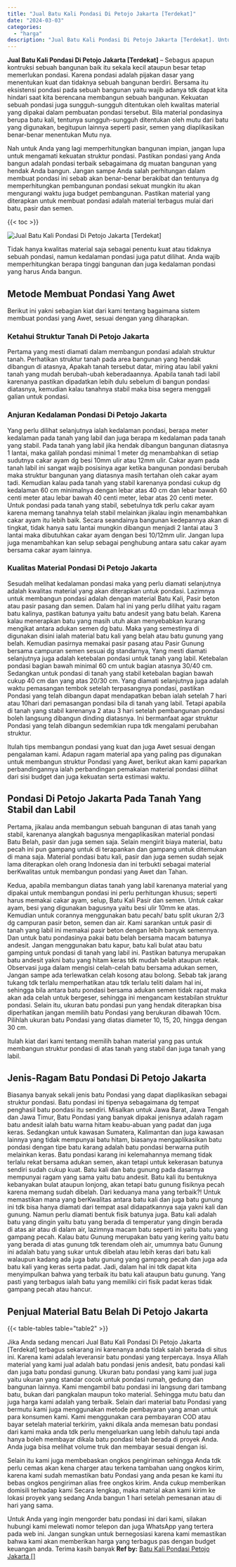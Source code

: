 ```yaml
---
title: "Jual Batu Kali Pondasi Di Petojo Jakarta [Terdekat]"
date: "2024-03-03"
categories: 
  - "harga"
description: "Jual Batu Kali Pondasi Di Petojo Jakarta [Terdekat]. Untuk Anda yang ingin mengorder batu pondasi ini dari kami, silakan hubungi kami melewati nomor telepon..."
---
```


**Jual Batu Kali Pondasi Di Petojo Jakarta \[Terdekat\]** – Sebagus apapun kontruksi sebuah bangunan baik itu sekala kecil ataupun besar tetap memerlukan pondasi. Karena pondasi adalah pijakan dasar yang menentukan kuat dan tidaknya sebuah bangunan berdiri. Bersama itu eksistensi pondasi pada sebuah bangunan yaitu wajib adanya tdk dapat kita hindari saat kita berencana membangun sebuah bangunan. Kekuatan sebuah pondasi juga sungguh-sungguh ditentukan oleh kwalitas material yang dipakai dalam pembuatan pondasi tersebut. Bila material pondasinya berupa batu kali, tentunya sungguh-sungguh ditentukan oleh mutu dari batu yang digunakan, begitupun lainnya seperti pasir, semen yang diaplikasikan benar-benar menentukan Mutu nya.

Nah untuk Anda yang lagi memperhitungkan bangunan impian, jangan lupa untuk mengamati kekuatan struktur pondasi. Pastikan pondasi yang Anda bangun adalah pondasi terbaik sebagaimana dg muatan bangunan yang hendak Anda bangun. Jangan sampe Anda salah perhitungan dalam membuat pondasi ini sebab akan benar-benar berakibat dan tentunya dg memperhitungkan pembangunan pondasi sekuat mungkin itu akan mengurangi waktu juga budget pembangunan. Pastikan material yang diterapkan untuk membuat pondasi adalah material terbagus mulai dari batu, pasir dan semen.

{{< toc >}}

![Jual Batu Kali Pondasi Di Petojo Jakarta [Terdekat]](/images/jual-batu-kali-03.png)

Tidak hanya kwalitas material saja sebagai penentu kuat atau tidaknya sebuah pondasi, namun kedalaman pondasi juga patut dilihat. Anda wajib memperhitungkan berapa tinggi bangunan dan juga kedalaman pondasi yang harus Anda bangun.

## Metode Membuat Pondasi Yang Awet

Berikut ini yakni sebagian kiat dari kami tentang bagaimana sistem membuat pondasi yang Awet, sesuai dengan yang diharapkan.

### Ketahui Struktur Tanah Di Petojo Jakarta

Pertama yang mesti diamati dalam membangun pondasi adalah struktur tanah. Perhatikan struktur tanah pada area bangunan yang hendak dibangun di atasnya, Apakah tanah tersebut datar, miring atau labil yakni tanah yang mudah berubah-ubah keberadaannya. Apabila tanah tadi labil karenanya pastikan dipadatkan lebih dulu sebelum di bangun pondasi diatasnya, kemudian kalau tanahnya stabil maka bisa segera menggali galian untuk pondasi.

### Anjuran Kedalaman Pondasi Di Petojo Jakarta

Yang perlu dilihat selanjutnya ialah kedalaman pondasi, berapa meter kedalaman pada tanah yang labil dan juga berapa m kedalaman pada tanah yang stabil. Pada tanah yang labil jika hendak dibangun bangunan diatasnya 1 lantai, maka galilah pondasi minimal 1 meter dg menambahkan di setiap sudutnya cakar ayam dg besi 10mm ulir atau 12mm ulir. Cakar ayam pada tanah labil ini sangat wajib posisinya agar ketika bangunan pondasi berubah maka struktur bangunan yang diatasnya masih tertahan oleh cakar ayam tadi. Kemudian kalau pada tanah yang stabil karenanya pondasi cukup dg kedalaman 60 cm minimalnya dengan lebar atas 40 cm dan lebar bawah 60 centi meter atau lebar bawah 40 centi meter, lebar atas 20 centi meter. Untuk pondasi pada tanah yang stabil, sebetulnya tdk perlu cakar ayam karena memang tanahnya telah stabil melainkan jikalau ingin menambahkan cakar ayam itu lebih baik. Secara seandainya bangunan kedepannya akan di tingkat, tidak hanya satu lantai mungkin dibangun menjadi 2 lantai atau 3 lantai maka dibutuhkan cakar ayam dengan besi 10/12mm ulir. Jangan lupa juga menambahkan kan selup sebagai penghubung antara satu cakar ayam bersama cakar ayam lainnya.

### Kualitas Material Pondasi Di Petojo Jakarta

Sesudah melihat kedalaman pondasi maka yang perlu diamati selanjutnya adalah kwalitas material yang akan diterapkan untuk pondasi. Lazimnya untuk membangun pondasi adalah dengan material Batu Kali, Pasir beton atau pasir pasang dan semen. Dalam hal ini yang perlu dilihat yaitu ragam batu kalinya, pastikan batunya yaitu batu andesit yang batu belah. Karena kalau menerapkan batu yang masih utuh akan menyebabkan kurang mengikat antara adukan semen dg batu. Maka yang semestinya di digunakan disini ialah material batu kali yang belah atau batu gunung yang belah. Kemudian pasirnya memakai pasir pasang atau Pasir Gunung bersama campuran semen sesuai dg standarnya, Yang mesti diamati selanjutnya juga adalah ketebalan pondasi untuk tanah yang labil. Ketebalan pondasi bagian bawah minimal 60 cm untuk bagian atasnya 30/40 cm. Sedangkan untuk pondasi di tanah yang stabil ketebalan bagian bawah cukup 40 cm dan yang atas 20/30 cm. Yang diamati selanjutnya juga adalah waktu pemasangan tembok setelah terpasangnya pondasi, pastikan Pondasi yang telah dibangun dapat mendapatkan beban ialah setelah 7 hari atau 10hari dari pemasangan pondasi bila di tanah yang labil. Tetapi apabila di tanah yang stabil karenanya 2 atau 3 hari setelah pembangunan pondasi boleh langsung dibangun dinding diatasnya. Ini bermanfaat agar struktur Pondasi yang telah dibangun sedemikian rupa tdk mengalami perubahan struktur.

Itulah tips membangun pondasi yang kuat dan juga Awet sesuai dengan pengalaman kami. Adapun ragam material apa yang paling pas digunakan untuk membangun struktur Pondasi yang Awet, berikut akan kami paparkan perbandingannya ialah perbandingan pemakaian material pondasi dilihat dari sisi budget dan juga kekuatan serta estimasi waktu.

## Pondasi Di Petojo Jakarta Pada Tanah Yang Stabil dan Labil

Pertama, jikalau anda membangun sebuah bangunan di atas tanah yang stabil, karenanya alangkah bagusnya mengaplikasikan material pondasi Batu Belah, pasir dan juga semen saja. Selain mengirit biaya material, batu pecah ini pun gampang untuk di terapankan dan gampang untuk ditemukan di mana saja. Material pondasi batu kali, pasir dan juga semen sudah sejak lama diterapkan oleh orang Indonesia dan ini terbukti sebagai material berKwalitas untuk membangun pondasi yang Awet dan Tahan.

Kedua, apabila membangun diatas tanah yang labil karenanya material yang dipakai untuk membangun pondasi ini perlu perhitungan khusus; seperti harus memakai cakar ayam, selup, Batu Kali Pasir dan semen. Untuk cakar ayam, besi yang digunakan bagusnya yaitu besi ulir 10mm ke atas. Kemudian untuk corannya menggunakan batu pecah/ batu split ukuran 2/3 dg campuran pasir beton, semen dan air. Kami sarankan untuk pasir di tanah yang labil ini memakai pasir beton dengan lebih banyak semennya. Dan untuk batu pondasinya pakai batu belah bersama macam batunya andesit. Jangan menggunakan batu kapur, batu kali bulat atau batu gamping untuk pondasi di tanah yang labil ini. Pastikan batunya merupakan batu andesit yakni batu yang hitam keras tdk mudah belah ataupun retak. Observasi juga dalam mengisi celah-celah batu bersama adukan semen, Jangan sampe ada terlewatkan celah kosong atau bolong. Sebab tak jarang tukang tdk terlalu memperhatikan atau tdk terlalu teliti dalam hal ini, sehingga bila antara batu pondasi bersama adukan semen tidak rapat maka akan ada celah untuk bergeser, sehingga ini mengancam kestabilan struktur pondasi. Selain itu, ukuran batu pondasi pun yang hendak diterapkan bisa diperhatikan jangan memilih batu Pondasi yang berukuran dibawah 10cm. Pilihlah ukuran batu Pondasi yang diatas diameter 10, 15, 20, hingga dengan 30 cm.

Itulah kiat dari kami tentang memilih bahan material yang pas untuk membangun struktur pondasi di atas tanah yang stabil dan juga tanah yang labil.

## Jenis-Ragam Batu Pondasi Di Petojo Jakarta

Biasanya banyak sekali jenis batu Pondasi yang dapat diaplikasikan sebagai struktur pondasi. Batu pondasi ini tipenya sebagaimana dg tempat penghasil batu pondasi itu sendiri. Misalkan untuk Jawa Barat, Jawa Tengah dan Jawa Timur, Batu Pondasi yang banyak dipakai jenisnya adalah ragam batu andesit ialah batu warna hitam keabu-abuan yang padat dan juga keras. Sedangkan untuk kawasan Sumatera, Kalimantan dan juga kawasan lainnya yang tidak mempunyai batu hitam, biasanya mengaplikasikan batu pondasi dengan tipe batu karang adalah batu pondasi berwarna putih melainkan keras. Batu pondasi karang ini kelemahannya memang tidak terlalu rekat bersama adukan semen, akan tetapi untuk kekerasan batunya sendiri sudah cukup kuat. Batu kali dan batu gunung pada dasarnya mempunyai ragam yang sama yaitu batu andesit. Batu kali itu bentuknya kebanyakan bulat ataupun lonjong, akan tetapi batu gunung fisiknya pecah karena memang sudah dibelah. Dari keduanya mana yang terbaik?! Untuk memastikan mana yang berKwalitas antara batu kali dan juga batu gunung ini tdk bisa hanya diamati dari tempat asal didapatkannya saja yakni kali dan gunung. Namun perlu diamati bentuk fisik batunya juga. Batu kali adalah batu yang dingin yaitu batu yang berada di temperatur yang dingin berada di atas air atau di dalam air, lazimnya macam batu seperti ini yaitu batu yang gampang pecah. Kalau batu Gunung merupakan batu yang kering yaitu batu yang berada di atas gunung tdk terendam oleh air, umumnya batu Gunung ini adalah batu yang sukar untuk dibelah atau lebih keras dari batu kali walaupun kadang ada juga batu gunung yang gampang pecah dan juga ada batu kali yang keras serta padat. Jadi, dalam hal ini tdk dapat kita menyimpulkan bahwa yang terbaik itu batu kali ataupun batu gunung. Yang pasti yang terbagus ialah batu yang memiliki ciri fisik padat keras tidak gampang pecah atau hancur.

## Penjual Material Batu Belah Di Petojo Jakarta

{{< table-tables table="table2" >}}

Jika Anda sedang mencari Jual Batu Kali Pondasi Di Petojo Jakarta \[Terdekat\] terbagus sekarang ini karenanya anda tidak salah berada di situs ini. Karena kami adalah leveransir batu pondasi yang terpercaya. Insya Allah material yang kami jual adalah batu pondasi jenis andesit, batu pondasi kali dan juga batu pondasi gunung. Ukuran batu pondasi yang kami jual juga yaitu ukuran yang standar cocok untuk pondasi rumah, gedung dan bangunan lainnya. Kami mengambil batu pondasi ini langsung dari tambang batu, bukan dari pangkalan maupun toko material. Sehingga mutu batu dan juga harga kami adalah yang terbaik. Selain dari material batu Pondasi yang bermutu kami juga menggunakan metode pembayaran yang aman untuk para konsumen kami. Kami menggunakan cara pembayaran COD atau bayar setelah material terkirim, yakni dikala anda memesan batu pondasi dari kami maka anda tdk perlu mengeluarkan uang lebih dahulu tapi anda hanya boleh membayar dikala batu pondasi telah berada di proyek Anda. Anda juga bisa melihat volume truk dan membayar sesuai dengan isi.

Selain itu kami juga membebaskan ongkos pengiriman sehingga Anda tdk perlu cemas akan kena charger atau terkena tambahan uang ongkos kirim, karena kami sudah memastikan batu Pondasi yang anda pesan ke kami itu bebas ongkos pengiriman alias free ongkos kirim. Anda cukup memberikan domisili terhadap kami Secara lengkap, maka matrial akan kami kirim ke lokasi proyek yang sedang Anda bangun 1 hari setelah pemesanan atau di hari yang sama.

Untuk Anda yang ingin mengorder batu pondasi ini dari kami, silakan hubungi kami melewati nomor telepon dan juga WhatsApp yang tertera pada web ini. Jangan sungkan untuk bernegosiasi karena kami memastikan bahwa kami akan memberikan harga yang terbagus pas dengan budget keuangan anda. Terima kasih banyak
**Ref by:** [Batu Kali Pondasi Petojo Jakarta []](https://id.wikipedia.org/wiki/Batu)
